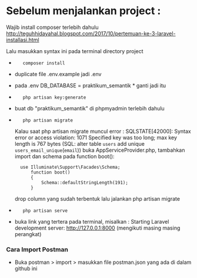 <h1>Sebelum menjalankan project :</h1>

Wajib install composer terlebih dahulu
http://teguhhidayahal.blogspot.com/2017/10/pertemuan-ke-3-laravel-installasi.html

Lalu masukkan syntax ini pada terminal directory project

-        composer install
- duplicate file .env.example jadi .env
- pada .env DB_DATABASE = praktikum_semantik * ganti jadi itu
-        php artisan key:generate
- buat db "praktikum_semantik" di phpmyadmin terlebih dahulu
-        php artisan migrate 
  Kalau saat php artisan migrate muncul error :
    SQLSTATE[42000]: Syntax error or access violation: 1071 Specified key was too long; max key length is 767 bytes (SQL: alter table `users` add unique              `users_email_unique`(`email`)) buka AppServiceProvider.php, tambahkan import dan schema pada function boot():
        
        use Illuminate\Support\Facades\Schema;
            function boot()
            {
                Schema::defaultStringLength(191);
            }
            
            
    drop column yang sudah terbentuk lalu jalankan php artisan migrate
-        php artisan serve
- buka link yang tertera pada terminal, misalkan : Starting Laravel development server: http://127.0.0.1:8000 (mengikuti masing masing perangkat)


<h3> Cara Import Postman </h3>

- Buka postman > import > masukkan file postman.json yang ada di dalam github ini
